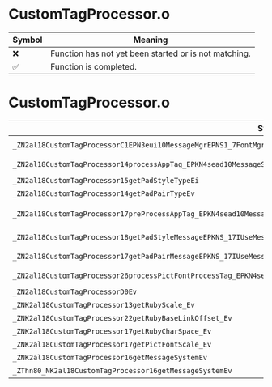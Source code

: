 # CustomTagProcessor.o
| Symbol | Meaning 
| ------------- | ------------- 
| :x: | Function has not yet been started or is not matching. 
| :white_check_mark: | Function is completed. 


# CustomTagProcessor.o
| Symbol (Mangled) | Symbol (Demangled) | Decompiled? |
| ------------- |  ------------- | ------------- |
| `_ZN2al18CustomTagProcessorC1EPN3eui10MessageMgrEPNS1_7FontMgrEPKNS_13MessageSystemE` | `al::CustomTagProcessor::CustomTagProcessor(eui::MessageMgr *,eui::FontMgr *,al::MessageSystem const*)` | :white_check_mark: |
| `_ZN2al18CustomTagProcessor14processAppTag_EPKN4sead10MessageSetIDsE7TagInfoEPN2nn4font12PrintContextItEEPNS8_9RectangleEPKDs` | `al::CustomTagProcessor::processAppTag_(sead::MessageSet<char16_t>::TagInfo const*,nn::font::PrintContext<unsigned short> *,nn::font::Rectangle *,char16_t const*)` | :white_check_mark: |
| `_ZN2al18CustomTagProcessor15getPadStyleTypeEi` | `al::CustomTagProcessor::getPadStyleType(int)` | :white_check_mark: |
| `_ZN2al18CustomTagProcessor14getPadPairTypeEv` | `al::CustomTagProcessor::getPadPairType(void)` | :white_check_mark: |
| `_ZN2al18CustomTagProcessor17preProcessAppTag_EPKN4sead10MessageSetIDsE7TagInfoEPDsPjS8_jPKDsjPv` | `al::CustomTagProcessor::preProcessAppTag_(sead::MessageSet<char16_t>::TagInfo const*,char16_t *,unsigned int *,unsigned int *,unsigned int,char16_t const*,unsigned int,void *)` | :white_check_mark: |
| `_ZN2al18CustomTagProcessor18getPadStyleMessageEPKNS_17IUseMessageSystemEPKN4sead10MessageSetIDsE7TagInfoEi` | `al::CustomTagProcessor::getPadStyleMessage(al::IUseMessageSystem const*,sead::MessageSet<char16_t>::TagInfo const*,int)` | :white_check_mark: |
| `_ZN2al18CustomTagProcessor17getPadPairMessageEPKNS_17IUseMessageSystemEPKN4sead10MessageSetIDsE7TagInfoEi` | `al::CustomTagProcessor::getPadPairMessage(al::IUseMessageSystem const*,sead::MessageSet<char16_t>::TagInfo const*,int)` | :white_check_mark: |
| `_ZN2al18CustomTagProcessor26processPictFontProcessTag_EPKN4sead10MessageSetIDsE7TagInfoEPN2nn4font12PrintContextItEEPNS8_9RectangleEPKDs` | `al::CustomTagProcessor::processPictFontProcessTag_(sead::MessageSet<char16_t>::TagInfo const*,nn::font::PrintContext<unsigned short> *,nn::font::Rectangle *,char16_t const*)` | :white_check_mark: |
| `_ZN2al18CustomTagProcessorD0Ev` | `al::CustomTagProcessor::~CustomTagProcessor()` | :white_check_mark: |
| `_ZNK2al18CustomTagProcessor13getRubyScale_Ev` | `al::CustomTagProcessor::getRubyScale_(void)const` | :white_check_mark: |
| `_ZNK2al18CustomTagProcessor22getRubyBaseLinkOffset_Ev` | `al::CustomTagProcessor::getRubyBaseLinkOffset_(void)const` | :white_check_mark: |
| `_ZNK2al18CustomTagProcessor17getRubyCharSpace_Ev` | `al::CustomTagProcessor::getRubyCharSpace_(void)const` | :white_check_mark: |
| `_ZNK2al18CustomTagProcessor17getPictFontScale_Ev` | `al::CustomTagProcessor::getPictFontScale_(void)const` | :white_check_mark: |
| `_ZNK2al18CustomTagProcessor16getMessageSystemEv` | `al::CustomTagProcessor::getMessageSystem(void)const` | :white_check_mark: |
| `_ZThn80_NK2al18CustomTagProcessor16getMessageSystemEv` | ``non-virtual thunk to'al::CustomTagProcessor::getMessageSystem(void)const` | :white_check_mark: |

